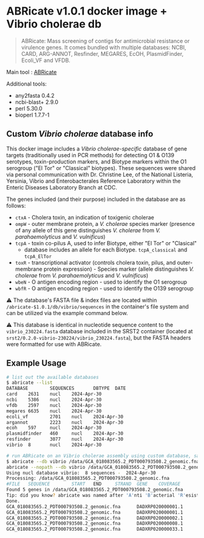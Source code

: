# ABRicate v1.0.1 docker image + Vibrio cholerae db

> ABRicate: Mass screening of contigs for antimicrobial resistance or virulence genes. It comes bundled with multiple databases: NCBI, CARD, ARG-ANNOT, Resfinder, MEGARES, EcOH, PlasmidFinder, Ecoli_VF and VFDB.

Main tool : [ABRicate](https://github.com/tseemann/abricate)

Additional tools:

- any2fasta 0.4.2
- ncbi-blast+ 2.9.0
- perl 5.30.0
- bioperl 1.7.7-1

## Custom *Vibrio cholerae* database info

This docker image includes a *Vibrio cholerae-specific* database of gene targets (traditionally used in PCR methods) for detecting O1 & O139 serotypes, toxin-production markers, and Biotype markers within the O1 serogroup ("El Tor" or "Classical" biotypes). These sequences were shared via personal communication with Dr. Christine Lee, of the National Listeria, Yersinia, Vibrio and Enterobacterales Reference Laboratory within the Enteric Diseases Laboratory Branch at CDC.

The genes included (and their purpose) included in the database are as follows:

- `ctxA` - Cholera toxin, an indication of toxigenic cholerae
- `ompW` - outer membrane protein, a *V. cholerae* species marker (presence of any allele of this gene distinguishes *V. cholerae* from *V. parahaemolyticus* and *V. vulnificus*)
- `tcpA` - toxin co-pilus A, used to infer Biotype, either "El Tor" or "Clasical"
  - database includes an allele for each Biotype. `tcpA_classical` and `tcpA_ElTor`
- `toxR` - transcriptional activator (controls cholera toxin, pilus, and outer-membrane protein expression) - Species marker (allele distinguishes *V. cholerae* from *V. parahaemolyticus* and *V. vulnificus*)
- `wbeN` - O antigen encoding region - used to identify the O1 serogroup
- `wbfR` - O antigen encoding region - used to identify the O139 serogroup

:warning: The database's FASTA file & index files are located within `/abricate-$1.0.1/db/vibrio/sequences` in the container's file system and can be utilized via the example command below.

:warning: This database is identical in nucleotide sequence content to the `vibrio_230224.fasta` database included in the SRST2 container (located at `srst2/0.2.0-vibrio-230224/vibrio_230224.fasta`), but the FASTA headers were formatted for use with ABRicate.

## Example Usage

```bash
# list out the available databases
$ abricate --list
DATABASE        SEQUENCES       DBTYPE  DATE
card    2631    nucl    2024-Apr-30
ncbi    5386    nucl    2024-Apr-30
vfdb    2597    nucl    2024-Apr-30
megares 6635    nucl    2024-Apr-30
ecoli_vf        2701    nucl    2024-Apr-30
argannot        2223    nucl    2024-Apr-30
ecoh    597     nucl    2024-Apr-30
plasmidfinder   460     nucl    2024-Apr-30
resfinder       3077    nucl    2024-Apr-30
vibrio  8       nucl    2024-Apr-30

# run ABRicate on an Vibrio cholerae assembly using custom database, saving results to file "/data/abricate_vibrio.tsv"
$ abricate --db vibrio /data/GCA_018083565.2_PDT000793508.2_genomic.fna | tee /data/abricate_vibrio.tsv
abricate --nopath --db vibrio /data/GCA_018083565.2_PDT000793508.2_genomic.fna | tee /data/abricate_vibrio.tsv
Using nucl database vibrio:  8 sequences -  2024-Apr-30
Processing: /data/GCA_018083565.2_PDT000793508.2_genomic.fna
#FILE   SEQUENCE        START   END     STRAND  GENE    COVERAGE        COVERAGE_MAP    GAPS    %COVERAGE       %IDENTITY       DATABASE        ACCESSION       PRODUCT RESISTANCE
Found 5 genes in /data/GCA_018083565.2_PDT000793508.2_genomic.fna
Tip: did you know? abricate was named after 'A'nti 'B'acterial 'R'esistiance
Done.
GCA_018083565.2_PDT000793508.2_genomic.fna      DADXRP020000001.1       3562    4338    +       ctxA    1-777/777       =============== 0/0     100.00  100.00  Vibriov1.0.0    CP000627.1      ctxA_O395       cholera_toxin_gene
GCA_018083565.2_PDT000793508.2_genomic.fna      DADXRP020000001.1       520818  521702  +       toxR    1-885/885       =============== 0/0     100.00  98.42   Vibriov1.0.0    CP000627.1      toxR_O395       Vcholerae_species_marker
GCA_018083565.2_PDT000793508.2_genomic.fna      DADXRP020000002.1       439805  440458  +       ompW    1-654/654       =============== 0/0     100.00  99.08   Vibriov1.0.0    CP000626.1      ompW_O395       Vcholerae_species_marker
GCA_018083565.2_PDT000793508.2_genomic.fna      DADXRP020000008.1       101343  103820  +       wbeN_O1 1-2478/2478     =============== 0/0     100.00  100.00  Vibriov1.0.0    NA      wbeN_O1_INDRE   O1_serotype_marker
GCA_018083565.2_PDT000793508.2_genomic.fna      DADXRP020000033.1       3271    3945    -       tcpA_ElTor      1-675/675       =============== 0/0     100.00  100.00  Vibriov1.0.0    CP064350.1      tcpA_ElTor_C6706        ElTor_biotype

```
